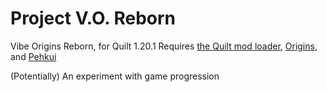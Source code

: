 # Project V.O. Reborn
Vibe Origins Reborn, for Quilt 1.20.1
Requires [the Quilt mod loader](https://quiltmc.org/en/), [Origins](https://modrinth.com/mod/origins), and [Pehkui](https://modrinth.com/mod/pehkui/) 

(Potentially) An experiment with game progression
